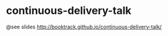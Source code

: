 continuous-delivery-talk
========================

@see slides http://booktrack.github.io/continuous-delivery-talk/
